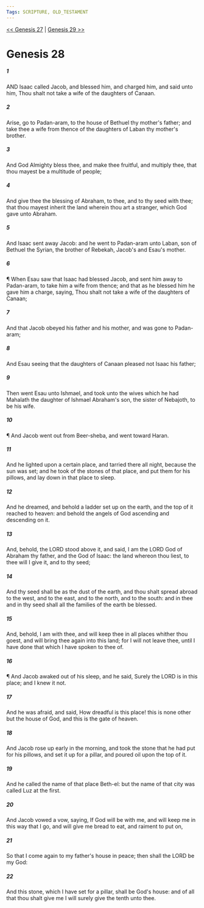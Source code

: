 ```yaml
---
Tags: SCRIPTURE, OLD_TESTAMENT
---
```


[<< Genesis 27](OLD_TESTAMENT/01_Genesis/Genesis_27.md) | [Genesis 29 >>](OLD_TESTAMENT/01_Genesis/Genesis_29.md)

# Genesis 28

##### 1
 AND Isaac called Jacob, and blessed him, and charged him, and said unto him, Thou shalt not take a wife of the daughters of Canaan.
##### 2
 Arise, go to Padan-aram, to the house of Bethuel thy mother's father; and take thee a wife from thence of the daughters of Laban thy mother's brother.
##### 3
 And God Almighty bless thee, and make thee fruitful, and multiply thee, that thou mayest be a multitude of people;
##### 4
 And give thee the blessing of Abraham, to thee, and to thy seed with thee; that thou mayest inherit the land wherein thou art a stranger, which God gave unto Abraham.
##### 5
 And Isaac sent away Jacob: and he went to Padan-aram unto Laban, son of Bethuel the Syrian, the brother of Rebekah, Jacob's and Esau's mother.
##### 6
 ¶ When Esau saw that Isaac had blessed Jacob, and sent him away to Padan-aram, to take him a wife from thence; and that as he blessed him he gave him a charge, saying, Thou shalt not take a wife of the daughters of Canaan;
##### 7
 And that Jacob obeyed his father and his mother, and was gone to Padan-aram;
##### 8
 And Esau seeing that the daughters of Canaan pleased not Isaac his father;
##### 9
 Then went Esau unto Ishmael, and took unto the wives which he had Mahalath the daughter of Ishmael Abraham's son, the sister of Nebajoth, to be his wife.
##### 10
 ¶ And Jacob went out from Beer-sheba, and went toward Haran.
##### 11
 And he lighted upon a certain place, and tarried there all night, because the sun was set; and he took of the stones of that place, and put them for his pillows, and lay down in that place to sleep.
##### 12
 And he dreamed, and behold a ladder set up on the earth, and the top of it reached to heaven: and behold the angels of God ascending and descending on it.
##### 13
 And, behold, the LORD stood above it, and said, I am the LORD God of Abraham thy father, and the God of Isaac: the land whereon thou liest, to thee will I give it, and to thy seed;
##### 14
 And thy seed shall be as the dust of the earth, and thou shalt spread abroad to the west, and to the east, and to the north, and to the south: and in thee and in thy seed shall all the families of the earth be blessed.
##### 15
 And, behold, I am with thee, and will keep thee in all places whither thou goest, and will bring thee again into this land; for I will not leave thee, until I have done that which I have spoken to thee of.
##### 16
 ¶ And Jacob awaked out of his sleep, and he said, Surely the LORD is in this place; and I knew it not.
##### 17
 And he was afraid, and said, How dreadful is this place! this is none other but the house of God, and this is the gate of heaven.
##### 18
 And Jacob rose up early in the morning, and took the stone that he had put for his pillows, and set it up for a pillar, and poured oil upon the top of it.
##### 19
 And he called the name of that place Beth-el: but the name of that city was called Luz at the first.
##### 20
 And Jacob vowed a vow, saying, If God will be with me, and will keep me in this way that I go, and will give me bread to eat, and raiment to put on,
##### 21
 So that I come again to my father's house in peace; then shall the LORD be my God:
##### 22
 And this stone, which I have set for a pillar, shall be God's house: and of all that thou shalt give me I will surely give the tenth unto thee.
